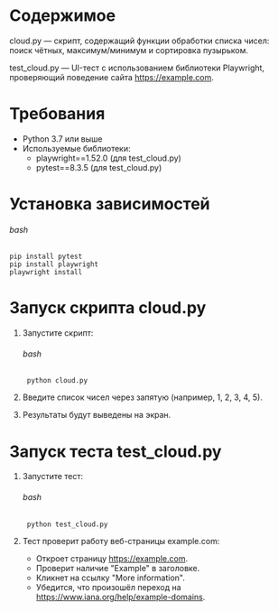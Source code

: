 # Содержимое
cloud.py — скрипт, содержащий функции обработки списка чисел: поиск чётных, максимум/минимум и сортировка пузырьком.

test_cloud.py — UI-тест с использованием библиотеки Playwright, проверяющий поведение сайта https://example.com.

# Требования
* Python 3.7 или выше
* Используемые библиотеки:
  * playwright==1.52.0 (для test_cloud.py)
  * pytest==8.3.5 (для test_cloud.py)
# Установка зависимостей
###### bash
    pip install pytest
    pip install playwright
    playwright install

# Запуск скрипта cloud.py

1) Запустите скрипт:
    ###### bash
        python cloud.py
2) Введите список чисел через запятую (например, 1, 2, 3, 4, 5).

3) Результаты будут выведены на экран.

# Запуск теста test_cloud.py

1) Запустите тест:
    ###### bash
        python test_cloud.py

2) Тест проверит работу веб-страницы example.com:

   * Откроет страницу https://example.com.
   * Проверит наличие "Example" в заголовке.
   * Кликнет на ссылку "More information".
   * Убедится, что произошёл переход на https://www.iana.org/help/example-domains.

